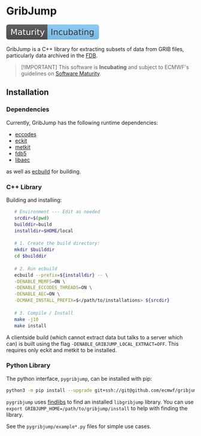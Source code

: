 # GribJump

[![Static Badge](https://github.com/ecmwf/codex/raw/refs/heads/main/Project%20Maturity/incubating_badge.svg)](https://github.com/ecmwf/codex/raw/refs/heads/main/Project%20Maturity)

GribJump is a C++ library for extracting subsets of data from GRIB files, particularly data archived in the [FDB](https://github.com/ecmwf/fdb).

<!-- :warning: **This is a work in progress.** Expect bugs, and for interfaces and functionality to change. Consult the developers before using. -->

> \[!IMPORTANT\]
> This software is **Incubating** and subject to ECMWF's guidelines on [Software Maturity](https://github.com/ecmwf/codex/raw/refs/heads/main/Project%20Maturity).

## Installation

### Dependencies

Currently, GribJump has the following runtime dependencies:

- [eccodes](https://github.com/ecmwf/eccodes)
- [eckit](https://github.com/ecmwf/eckit)
- [metkit](https://github.com/ecmwf/metkit)
- [fdb5](https://github.com/ecmwf/fdb)
- [libaec](https://github.com/MathisRosenhauer/libaec)

as well as [ecbuild](https://github.com/ecmwf/ecbuild) for building.

### C++ Library

Building and installing:

```bash
   # Environment --- Edit as needed
   srcdir=$(pwd)
   builddir=build
   installdir=$HOME/local  
   
   # 1. Create the build directory:
   mkdir $builddir
   cd $builddir

   # 2. Run ecbuild
   ecbuild --prefix=${installdir} -- \
   -DENABLE_MEMFS=ON \
   -DENABLE_ECCODES_THREADS=ON \
   -DENABLE_AEC=ON \
   -DCMAKE_INSTALL_PREFIX=$</path/to/installations> ${srcdir}
   
   # 3. Compile / Install
   make -j10
   make install
```

A clientside build (which cannot extract data but talks to a server which can) is built using the flag `-DENABLE_GRIBJUMP_LOCAL_EXTRACT=OFF`. This requires only eckit and metkit to be installed.

### Python Library

The python interface, `pygribjump`, can be installed with pip:

```bash
python3 -m pip install --upgrade git+ssh://git@github.com/ecmwf/gribjump.git@master
```

`pygribjump` uses [findlibs](https://github.com/ecmwf/findlibs) to find an installed `libgribjump` library. You can use `export GRIBJUMP_HOME=/path/to/gribjump/install` to help with finding the library.

See the `pygribjump/example*.py` files for simple use cases.
